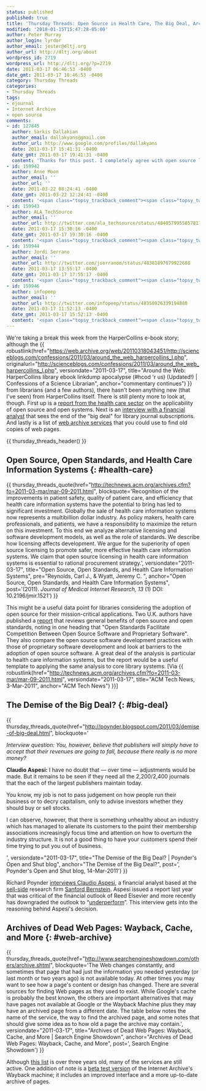 ```yaml
---
status: published
published: true
title: 'Thursday Threads: Open Source in Health Care, The Big Deal, Archives of Web Pages'
modified: '2018-01-15T15:47:28-05:00'
author: Peter Murray
author_login: lyrdor
author_email: jester@dltj.org
author_url: http://dltj.org/about
wordpress_id: 2719
wordpress_url: http://dltj.org/?p=2719
date: 2011-03-17 06:46:53 -0400
date_gmt: 2011-03-17 10:46:53 -0400
category: Thursday Threads
categories:
- Thursday Threads
tags:
- ejournal
- Internet Archive
- open source
comments:
- id: 127845
  author: Sarkis Dallakian
  author_email: dallakyans@gmail.com
  author_url: http://www.google.com/profiles/dallakyans
  date: 2011-03-17 15:41:31 -0400
  date_gmt: 2011-03-17 19:41:31 -0400
  content: 'Thanks for this post. I completely agree with open source licensing arument. A case in point: I wrote an app that lets you search for clinical trials  (http://clismap.appspot.com) using open source software from Google and Yahoo. It would take years and lots of money to build the same with proprietary software.'
- id: 159942
  author: Anne Moon
  author_email: ''
  author_url: ''
  date: 2011-03-22 08:24:41 -0400
  date_gmt: 2011-03-22 12:24:41 -0400
  content: '<span class="topsy_trackback_comment"><span class="topsy_twitter_username"><span class="topsy_trackback_content">Thursday Threads: Open Source in Health Care, The Big Deal, Archives... http://lnkd.in/jbH3mx</span></span></span>'
- id: 159943
  author: ALA_TechSource
  author_email: ''
  author_url: http://twitter.com/ala_techsource/status/48405799558578176
  date: 2011-03-17 15:30:16 -0400
  date_gmt: 2011-03-17 19:30:16 -0400
  content: '<span class="topsy_trackback_comment"><span class="topsy_twitter_username"><span class="topsy_trackback_content">Via @DataG Thursday Threads: Open Source in Health Care, The Big Deal, Archives of Web Pages http://bit.ly/fplOB7</span></span>'
- id: 159944
  author: Jordi Serrano
  author_email: ''
  author_url: http://twitter.com/jserranom/status/48381897079922688
  date: 2011-03-17 13:55:17 -0400
  date_gmt: 2011-03-17 17:55:17 -0400
  content: '<span class="topsy_trackback_comment"><span class="topsy_twitter_username"><span class="topsy_trackback_content">Thursday Threads: Open Source in Health Care, The Big Deal, Archives of Web Pages | Disruptive Library Technology Jester http://t.co/ApYsP1C</span></span>'
- id: 159946
  author: infopeep
  author_email: ''
  author_url: http://twitter.com/infopeep/status/48350926339194880
  date: 2011-03-17 11:52:13 -0400
  date_gmt: 2011-03-17 15:52:13 -0400
  content: '<span class="topsy_trackback_comment"><span class="topsy_twitter_username"><span class="topsy_trackback_content">Murray, Peter: Thursday Threads: Open Source in Health Care, The Big Deal,  Archives of Web Pages http://bit.ly/fqh5Ai</span></span>'
---
```


We're taking a break this week from the HarperCollins e-book story; although the {{ robustlink(href="https://web.archive.org/web/20110318043451/http://scienceblogs.com/confessions/2011/03/around_the_web_harpercollins_l.php", originalurl="http://scienceblogs.com/confessions/2011/03/around_the_web_harpercollins_l.php", versiondate="2011-03-17", title="Around the Web: HarperCollins library ebook linkdump apocalypse (#hcod 'r us) (Updated!) | Confessions of a Science Librarian", anchor="commentary continues") }} from librarians (and a few authors), there hasn't been anything new (that I've seen) from HarperCollins itself.  There is still plenty more to look at, though.  First up is a <a href="#health-care">report from the health care sector</a> on the applicability of open source and open systems.  Next is an <a href="#big-deal">interview with a financial analyst</a> that sees the end of the "big deal" for library journal subscriptions.  And lastly is a list of <a href="#web-archive">web archive services</a> that you could use to find old copies of web pages.

{{ thursday_threads_header() }}

## Open Source, Open Standards, and Health Care Information Systems {: #health-care}

{{ thursday_threads_quote(href="http://technews.acm.org/archives.cfm?fo=2011-03-mar/mar-09-2011.html",
 blockquote='Recognition of the improvements in patient safety, quality of patient care, and efficiency that health care information systems have the potential to bring has led to significant investment. Globally the sale of health care information systems now represents a multibillion dollar industry. As policy makers, health care professionals, and patients, we have a responsibility to maximize the return on this investment. To this end we analyze alternative licensing and software development models, as well as the role of standards. We describe how licensing affects development. We argue for the superiority of open source licensing to promote safer, more effective health care information systems. We claim that open source licensing in health care information systems is essential to rational procurement strategy.',
 versiondate="2011-03-17",
 title="Open Source, Open Standards, and Health Care Information Systems",
 pre="Reynolds, Carl J., & Wyatt, Jeremy C. ",
 anchor="Open Source, Open Standards, and Health Care Information Systems",
 post='(2011).  <span style="font-style: italic;">Journal of Medical Internet Research, 13</span> (1) DOI: 10.2196/jmir.1521') }}

This might be a useful data point for libraries considering the adoption of open source for their mission-critical applications.  Two U.K. authors have published a <a href="http://www.jmir.org/2011/1/e24/" title="Open Source, Open Standards, and Health Care Information Systems | Journal of Medical Internet Research">report</a> that reviews general benefits of open source and open standards, noting in one heading that "Open Standards Facilitate Competition Between Open Source Software and Proprietary Software".  They also compare the open source software development practices with those of proprietary software development and look at barriers to the adoption of open source software.  A great deal of the analysis is particular to health care information systems, but the report would be a useful template to applying the same analysis to core library systems.  [Via {{ robustlink(href="http://technews.acm.org/archives.cfm?fo=2011-03-mar/mar-09-2011.html", versiondate="2011-03-17", title="ACM Tech News, 3-Mar-2011", anchor="ACM Tech News") }}]

## The Demise of the Big Deal? {: #big-deal}
{{ thursday_threads_quote(href="http://poynder.blogspot.com/2011/03/demise-of-big-deal.html",
 blockquote='<p><i>Interview question: You, however, believe that publishers will simply have to accept that their revenues are going to fall, because there really is no more money?</i></p>
<p><b>Claudio Aspesi:</b> I have no doubt that &mdash; over time &mdash; adjustments would be made. But it remains to be seen if they need all the 2,200/2,400 journals that the each of the largest publishers maintain today. </p>
<p>You know, my job is not to pass judgement on how people run their business or to decry capitalism, only to advise investors whether they should buy or sell stocks. </p>
<p>I can observe, however, that there is something unhealthy about an industry which has managed to alienate its customers to the point their membership associations increasingly focus time and attention on how to overturn the industry structure. It is not a good thing to have your customers spend their time trying to put you out of business.</p>',
 versiondate="2011-03-17",
 title="The Demise of the Big Deal? | Poynder&#039;s Open and Shut blog",
 anchor="The Demise of the Big Deal?",
 post=', Poynder&#039;s Open and Shut blog, 14-Mar-2011') }}

Richard Poynder <a href="">interviews Claudio Aspesi</a>, a financial analyst based at the <a href="http://en.wikipedia.org/wiki/Sell_side" title="Sell side | Wikipedia">sell-side</a> research firm <a href="https://www.bernsteinresearch.com/BRWEB/Public/Login.aspx?ReturnUrl=%2fbrweb%2fHome.aspx" title="Bernstein Research homepage">Sanford Bernstein</a>.  Aspesi issued a report last year that was critical of the financial outlook of Reed Elsevier and more recently has downgraded the outlook to &ldquo;<a href="http://www.investopedia.com/terms/u/underperform.asp" title="Underperform Definition | Investopedia">underperform</a>&rdquo;.  This interview gets into the reasoning behind Aspesi's decision.

## Archives of Dead Web Pages: Wayback, Cache, and More {: #web-archive}
{{ thursday_threads_quote(href="http://www.searchengineshowdown.com/others/archive.shtml",
 blockquote='The Web changes constantly, and sometimes that page that had just the information you needed yesterday (or last month or two years ago) is not available today. At other times you may want to see how a page&#039;s content or design has changed. There are several sources for finding Web pages as they used to exist. While Google&#039;s cache is probably the best known, the others are important alternatives that may have pages not available at Google or the Wayback Machine plus they may have an archived page from a different date. The table below notes the name of the service, the way to find the archived page, and some notes that should give some idea as to how old a page the archive may contain.',
 versiondate="2011-03-17",
 title="Archives of Dead Web Pages: Wayback, Cache, and More | Search Engine Showdown",
 anchor="Archives of Dead Web Pages: Wayback, Cache, and More",
 post=', Search Engine Showdown') }}

Although <a href="http://www.searchengineshowdown.com/others/archive.shtml" title="Archives of Dead Web Pages: Wayback, Cache, and More | Search Engine Showdown">this list</a> is over three years old, many of the services are still active.  One addition of note is a <a href="http://waybackmachine.org/" title="Internet Archive Wayback Machine">beta test version</a> of the Internet Archive's Wayback machine; it includes an improved interface and a more up-to-date archive of pages.
